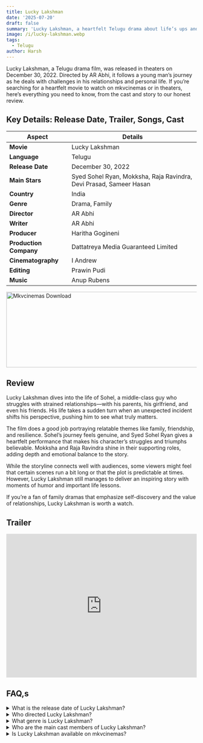 ```yaml
---
title: Lucky Lakshman
date: '2025-07-20'
draft: false
summary: 'Lucky Lakshman, a heartfelt Telugu drama about life’s ups and downs, featuring a talented cast and an inspiring storyline.'
image: /i/lucky-lakshman.webp
tags:
  - Telugu
author: Harsh
---
```


Lucky Lakshman, a Telugu drama film, was released in theaters on December 30, 2022. Directed by AR Abhi, it follows a young man’s journey as he deals with challenges in his relationships and personal life. If you’re searching for a heartfelt movie to watch on mkvcinemas or in theaters, here’s everything you need to know, from the cast and story to our honest review.

## Key Details: Release Date, Trailer, Songs, Cast

| Aspect                 | Details                                                            |
| ---------------------- | ------------------------------------------------------------------ |
| **Movie**              | Lucky Lakshman                                                     |
| **Language**           | Telugu                                                             |
| **Release Date**       | December 30, 2022                                                  |
| **Main Stars**         | Syed Sohel Ryan, Mokksha, Raja Ravindra, Devi Prasad, Sameer Hasan |
| **Country**            | India                                                              |
| **Genre**              | Drama, Family                                                      |
| **Director**           | AR Abhi                                                            |
| **Writer**             | AR Abhi                                                            |
| **Producer**           | Haritha Gogineni                                                   |
| **Production Company** | Dattatreya Media Guaranteed Limited                                |
| **Cinematography**     | I Andrew                                                           |
| **Editing**            | Prawin Pudi                                                        |
| **Music**              | Anup Rubens                                                        |

<a href="https://www.profitableratecpm.com/vbvpd9w3h?key=32fa8307e0db421fc9459d903b211dae">
  <img src="/mkvcinemas-btn.webp" alt="Mkvcinemas Download" width="600" height="200" loading="lazy">
</a>

## Review

Lucky Lakshman dives into the life of Sohel, a middle-class guy who struggles with strained relationships—with his parents, his girlfriend, and even his friends. His life takes a sudden turn when an unexpected incident shifts his perspective, pushing him to see what truly matters.

The film does a good job portraying relatable themes like family, friendship, and resilience. Sohel’s journey feels genuine, and Syed Sohel Ryan gives a heartfelt performance that makes his character’s struggles and triumphs believable. Mokksha and Raja Ravindra shine in their supporting roles, adding depth and emotional balance to the story.

While the storyline connects well with audiences, some viewers might feel that certain scenes run a bit long or that the plot is predictable at times. However, Lucky Lakshman still manages to deliver an inspiring story with moments of humor and important life lessons.

If you’re a fan of family dramas that emphasize self-discovery and the value of relationships, Lucky Lakshman is worth a watch.

## Trailer

<iframe width="100%" height="380" src="https://www.youtube.com/embed/9bqEIDNtPLM" title={title} frameborder="0" allow="accelerometer; autoplay; clipboard-write; encrypted-media; gyroscope; picture-in-picture; web-share" referrerpolicy="strict-origin-when-cross-origin" allowfullscreen loading="lazy"></iframe>

## FAQ,s

<details>
  <summary>What is the release date of Lucky Lakshman?</summary>
  <p>The movie was released in theaters on December 30, 2022.</p>
</details>

<details>
  <summary>Who directed Lucky Lakshman?</summary>
  <p>The film was directed by AR Abhi.</p>
</details>

<details>
  <summary>What genre is Lucky Lakshman?</summary>
  <p>It’s a drama with family-oriented themes.</p>
</details>

<details>
  <summary>Who are the main cast members of Lucky Lakshman?</summary>
  <p>The film stars Syed Sohel Ryan, Mokksha, and Raja Ravindra.</p>
</details>

<details>
  <summary>Is Lucky Lakshman available on mkvcinemas?</summary>
  <p>Availability can vary; check mkvcinemas for the latest streaming options.</p>
</details>
